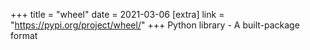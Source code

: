 +++
title = "wheel"
date = 2021-03-06
[extra]
link = "https://pypi.org/project/wheel/"
+++
Python library - A built-package format

